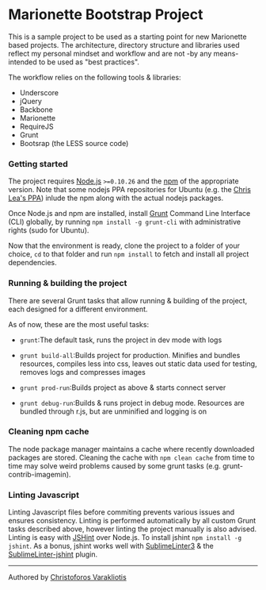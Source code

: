 # Marionette Bootstrap Project

This is a sample project to be used as a starting point for new Marionette based projects. The architecture, directory structure and libraries used reflect my personal mindset and workflow and are not -by any means- intended to be used as "best practices".

The workflow relies on the following tools & libraries:

* Underscore
* jQuery
* Backbone
* Marionette
* RequireJS
* Grunt
* Bootsrap (the LESS source code)

### Getting started

The project requires [Node.js](http://nodejs.org/download/) `>=0.10.26` and the [npm](https://www.npmjs.org/) of the appropriate version.
Note that some nodejs PPA repositories for Ubuntu (e.g. the [Chris Lea's PPA](http://www.ubuntuupdates.org/ppa/chris_lea_nodejs))
inlude the npm along with the actual nodejs packages.

Once Node.js and npm are installed, install [Grunt](http://gruntjs.com/) Command Line Interface (CLI) globally,
by running `npm install -g grunt-cli` with administrative rights (sudo for Ubuntu).

Now that the environment is ready, clone the project to a folder of your choice, `cd` to that folder and run `npm install` to fetch and install all project dependencies.


### Running & building the project

There are several Grunt tasks that allow running & building of the project, each designed for a different environment.

As of now, these are the most useful tasks:


* `grunt`:The default task, runs the project in dev mode with logs

* `grunt build-all`:Builds project for production. Minifies and bundles resources, compiles less into css, leaves out static data used for testing, removes logs and compresses images

* `grunt prod-run`:Builds project as above & starts connect server


* `grunt debug-run`:Builds & runs project in debug mode. Resources are bundled through r.js, but are unminified and logging is on


### Cleaning npm cache

The node package manager maintains a cache where recently downloaded packages are stored. Cleaning the cache with `npm clean cache` from time to time may solve weird problems caused by some grunt tasks (e.g. grunt-contrib-imagemin).


### Linting Javascript

Linting Javascript files before commiting prevents various issues and ensures consistency. Linting is performed automatically by all custom Grunt tasks described above, however linting the project manually is also advised.
Linting is easy with [JSHint](http://jshint.com/) over Node.js. To install jshint `npm install -g jshint`. As a bonus, jshint works well with [SublimeLinter3](https://github.com/SublimeLinter/SublimeLinter3) & the [SublimeLinter-jshint](https://github.com/SublimeLinter/SublimeLinter-jshint) plugin.


---

Authored by [Christoforos Varakliotis](http://gr.linkedin.com/in/christoforosvarakliotis/)